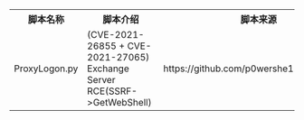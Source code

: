 <table>
<tr>
    <th>脚本名称</th>
    <th>脚本介绍</th>
    <th>脚本来源</th>
</tr>
<tr>
    <td>ProxyLogon.py</td>
    <td>(CVE-2021-26855 + CVE-2021-27065) Exchange Server RCE(SSRF->GetWebShell)</td>
    <td>https://github.com/p0wershe11/ProxyLogon</td>
</tr>
